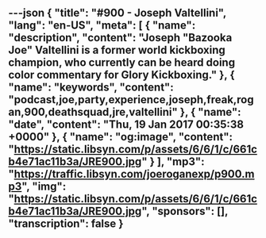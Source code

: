 ---json
{
  "title": "#900 - Joseph Valtellini",
  "lang": "en-US",
  "meta": [
    {
      "name": "description",
      "content": "Joseph \"Bazooka Joe\" Valtellini is a former world kickboxing champion, who currently can be heard doing color commentary for Glory Kickboxing."
    },
    {
      "name": "keywords",
      "content": "podcast,joe,party,experience,joseph,freak,rogan,900,deathsquad,jre,valtellini"
    },
    {
      "name": "date",
      "content": "Thu, 19 Jan 2017 00:35:38 +0000"
    },
    {
      "name": "og:image",
      "content": "https://static.libsyn.com/p/assets/6/6/1/c/661cb4e71ac11b3a/JRE900.jpg"
    }
  ],
  "mp3": "https://traffic.libsyn.com/joeroganexp/p900.mp3",
  "img": "https://static.libsyn.com/p/assets/6/6/1/c/661cb4e71ac11b3a/JRE900.jpg",
  "sponsors": [],
  "transcription": false
}
---
<episode-header />

<timemark seconds="0" />

<transcribe-call-to-action />

<episode-footer />